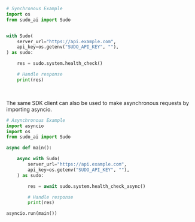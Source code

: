 <!-- Start SDK Example Usage [usage] -->
```python
# Synchronous Example
import os
from sudo_ai import Sudo


with Sudo(
    server_url="https://api.example.com",
    api_key=os.getenv("SUDO_API_KEY", ""),
) as sudo:

    res = sudo.system.health_check()

    # Handle response
    print(res)
```

</br>

The same SDK client can also be used to make asynchronous requests by importing asyncio.
```python
# Asynchronous Example
import asyncio
import os
from sudo_ai import Sudo

async def main():

    async with Sudo(
        server_url="https://api.example.com",
        api_key=os.getenv("SUDO_API_KEY", ""),
    ) as sudo:

        res = await sudo.system.health_check_async()

        # Handle response
        print(res)

asyncio.run(main())
```
<!-- End SDK Example Usage [usage] -->